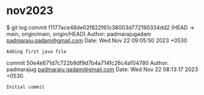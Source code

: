 # nov2023

$ git log
commit f1177ace48de02f822f61c38003d772190334dd2 (HEAD -> main, origin/main, origin/HEAD)
Author: padmarajugadam <padmaraju.gadam@gmail.com>
Date:   Wed Nov 22 09:05:50 2023 +0530

    Adding first java file




commit 50e4e671d7c722b9df9d7b4a714fc26c4af04780
Author: padmarajug <padmaraju.gadam@gmail.com>
Date:   Wed Nov 22 08:13:17 2023 +0530

    Initial commit
